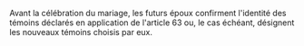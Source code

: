   
Avant la célébration du mariage, les futurs époux confirment l'identité des témoins déclarés en application de l'article 63 ou, le cas échéant, désignent les nouveaux témoins choisis par eux.  

  
